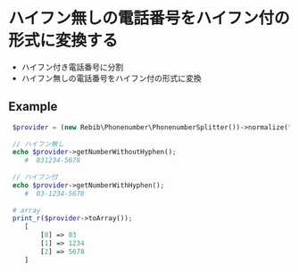 # ハイフン無しの電話番号をハイフン付の形式に変換する


- ハイフン付き電話番号に分割
- ハイフン無しの電話番号をハイフン付の形式に変換


## Example

```php
 $provider = (new Rebib\Phonenumber\PhonenumberSplitter())->normalize("031-234-5678");
 
 // ハイフン無し
 echo $provider->getNumberWithoutHyphen(); 
    #  031234-5678 
    
 // ハイフン付
 echo $provider->getNumberWithHyphen(); 
    #  03-1234-5678
    
 # array
 print_r($provider->toArray());
    [
        [0] => 03
        [1] => 1234
        [2] => 5678
    ]
```

